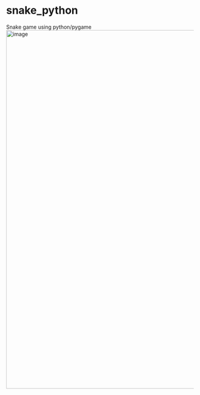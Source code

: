 # snake_python
Snake game using python/pygame
<img width="960" alt="image" src="https://github.com/Vivaswaan/snake_python/assets/114609093/15966fa6-8b43-41c1-a2da-d962668e6010">

